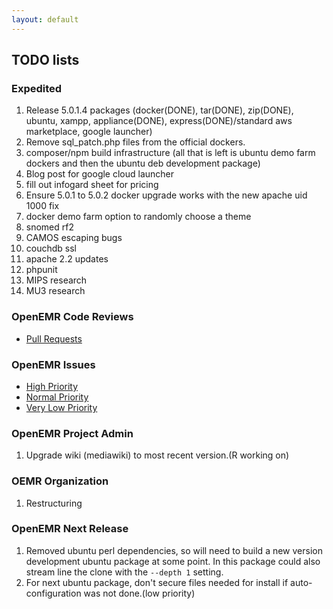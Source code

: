 ```yaml
---
layout: default
---
```

## TODO lists

### Expedited
1. Release 5.0.1.4 packages (docker(DONE), tar(DONE), zip(DONE), ubuntu, xampp, appliance(DONE), express(DONE)/standard aws marketplace, google launcher)
1. Remove sql_patch.php files from the official dockers.
1. composer/npm build infrastructure (all that is left is ubuntu demo farm dockers and then the ubuntu deb development package)
1. Blog post for google cloud launcher
1. fill out infogard sheet for pricing
1. Ensure 5.0.1 to 5.0.2 docker upgrade works with the new apache uid 1000 fix
1. docker demo farm option to randomly choose a theme
1. snomed rf2
1. CAMOS escaping bugs
1. couchdb ssl
1. apache 2.2 updates
1. phpunit
1. MIPS research
1. MU3 research


### OpenEMR Code Reviews
* [Pull Requests](https://github.com/openemr/openemr/pulls)

### OpenEMR Issues
* [High Priority](https://github.com/openemr/openemr/milestone/2)
* [Normal Priority](https://github.com/openemr/openemr/milestone/4)
* [Very Low Priority](https://github.com/openemr/openemr/milestone/5)

### OpenEMR Project Admin
1. Upgrade wiki (mediawiki) to most recent version.(R working on)

### OEMR Organization
1. Restructuring

### OpenEMR Next Release
1. Removed ubuntu perl dependencies, so will need to build a new version development ubuntu package at some point. In this package could also stream line the clone with the `--depth 1` setting.
1. For next ubuntu package, don't secure files needed for install if auto-configuration was not done.(low priority)
